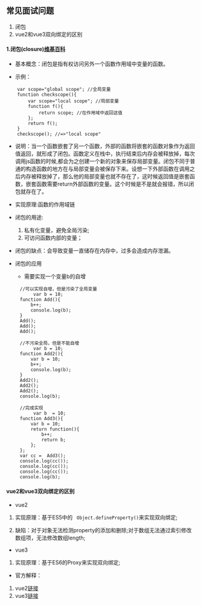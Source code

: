 ## 常见面试问题  

1. 闭包  
2. vue2和vue3双向绑定的区别  


#### 1.闭包(closure)[维基百科](https://zh.wikipedia.org/wiki/%E9%97%AD%E5%8C%85_(%E8%AE%A1%E7%AE%97%E6%9C%BA%E7%A7%91%E5%AD%A6))

  * 基本概念：闭包是指有权访问另外一个函数作用域中变量的函数。  
  
  * 示例：
  
  ``` 
      var scope="global scope"; //全局变量
      function checkscope(){
          var scope="local scope"; //局部变量
          function f(){
              return scope; //在作用域中返回这值
          };
          return f();
      }
      checkscope(); //=>"local scope"
  ``` 
  
  * 说明：当一个函数嵌套了另一个函数，外部的函数将嵌套的函数对象作为返回值返回，就形成了闭包。函数定义在栈中，执行结束后内存会被释放掉，每次调用js函数的时候,都会为之创建一个新的对象来保存局部变量。闭包不同于普通的构造函数的地方在与局部变量会被保存下来。设想一下外部函数在调用之后内存被释放掉了，那么他的局部变量也就不存在了，这时候返回值是嵌套函数，嵌套函数需要return外部函数的变量。这个时候是不是就会报错，所以闭包就存在了。  

  * 实现原理:函数的作用域链


  * 闭包的用途:

    1. 私有化变量，避免全局污染; 
    2. 可访问函数内部的变量；

  * 闭包的缺点：会导致变量一直储存在内存中，过多会造成内存泄漏。

  * 闭包的应用  

    * 需要实现一个变量b的自增

``` 
     //可以实现自增，但是污染了全局变量
          var b = 10;
     function Add(){
         b++;
         console.log(b);
     }
     Add();
     Add();
     Add();
     
     //不污染全局，但是不能自增
          var b = 10;
     function Add2(){
         var b = 10;
         b++;
         console.log(b);
     }
     Add2();
     Add2();
     Add2();
     console.log(b);
     
     //完成实现
          var b  = 10;
     function Add3(){
         var b = 10;
         return function(){
             b++;
             return b;
         };
     };
     var cc =  Add3();
     console.log(cc());
     console.log(cc());
     console.log(cc());
     console.log(b);
```

#### vue2和vue3双向绑定的区别

  * vue2  
  
   1. 实现原理：基于ES5中的 ` Object.defineProperty()`来实现双向绑定;

   2. 缺陷：对于对象无法检测property的添加和删除;对于数组无法通过索引修改数组项，无法修改数组length;
   
  * vue3  

   1. 实现原理：基于ES6的Proxy来实现双向绑定;

  * 官方解释： 
    
   1. vue2[链接](https://cn.vuejs.org/v2/guide/reactivity.html) 
   2. vue3[链接](https://v3.cn.vuejs.org/guide/reactivity.html)
